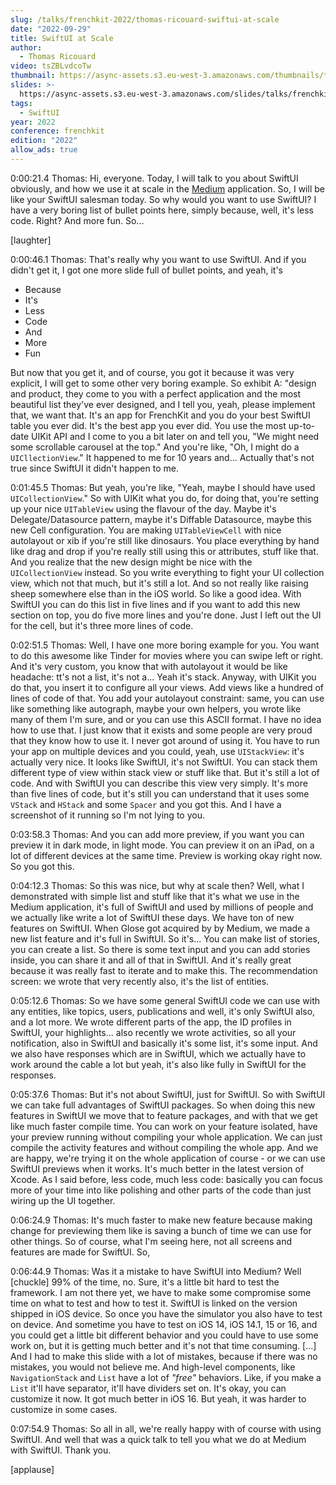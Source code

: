 ```yaml
---
slug: /talks/frenchkit-2022/thomas-ricouard-swiftui-at-scale
date: "2022-09-29"
title: SwiftUI at Scale
author:
  - Thomas Ricouard
video: tsZBLvdcoTw
thumbnail: https://async-assets.s3.eu-west-3.amazonaws.com/thumbnails/tsZBLvdcoTw.jpg
slides: >-
  https://async-assets.s3.eu-west-3.amazonaws.com/slides/talks/frenchkit-2022/thomas-ricouard-swiftui-at-scale/slides.pdf
tags:
  - SwiftUI
year: 2022
conference: frenchkit
edition: "2022"
allow_ads: true
---
```


0:00:21.4 Thomas: Hi, everyone. Today, I will talk to you about SwiftUI obviously, and how we use it at scale in the [Medium](https://medium.com) application. So, I will be like your SwiftUI salesman today. So why would you want to use SwiftUI? I have a very boring list of bullet points here, simply because, well, it's less code. Right? And more fun. So...

[laughter]

0:00:46.1 Thomas: That's really why you want to use SwiftUI. And if you didn't get it, I got one more slide full of bullet points, and yeah, it's

- Because
- It's
- Less
- Code
- And
- More
- Fun

But now that you get it, and of course, you got it because it was very explicit, I will get to some other very boring example. So exhibit A: "design and product, they come to you with a perfect application and the most beautiful list they've ever designed, and I tell you, yeah, please implement that, we want that. It's an app for FrenchKit and you do your best SwiftUI table you ever did. It's the best app you ever did. You use the most up-to-date UIKit API and I come to you a bit later on and tell you, "We might need some scrollable carousel at the top." And you're like, "Oh, I might do a `UICllectionView`." It happened to me for 10 years and... Actually that's not true since SwiftUI it didn't happen to me.

0:01:45.5 Thomas: But yeah, you're like, "Yeah, maybe I should have used `UICollectionView`." So with UIKit what you do, for doing that, you're setting up your nice `UITableView` using the flavour of the day. Maybe it's Delegate/Datasource pattern, maybe it's Diffable Datasource, maybe this new Cell configuration. You are making `UITableViewCell` with nice autolayout or xib if you're still like dinosaurs. You place everything by hand like drag and drop if you're really still using this or attributes, stuff like that. And you realize that the new design might be nice with the `UICollectionView` instead. So you write everything to fight your UI collection view, which not that much, but it's still a lot. And so not really like raising sheep somewhere else than in the iOS world. So like a good idea. With SwiftUI you can do this list in five lines and if you want to add this new section on top, you do five more lines and you're done. Just I left out the UI for the cell, but it's three more lines of code.

0:02:51.5 Thomas: Well, I have one more boring example for you. You want to do this awesome like Tinder for movies where you can swipe left or right. And it's very custom, you know that with autolayout it would be like headache: tt's not a list, it's not a... Yeah it's stack. Anyway, with UIKit you do that, you insert it to configure all your views. Add views like a hundred of lines of code of that. You add your autolayout constraint: same, you can use like something like autograph, maybe your own helpers, you wrote like many of them I'm sure, and or you can use this ASCII format. I have no idea how to use that. I just know that it exists and some people are very proud that they know how to use it. I never got around of using it. You have to run your app on multiple devices and you could, yeah, use `UIStackView`: it's actually very nice. It looks like SwiftUI, it's not SwiftUI. You can stack them different type of view within stack view or stuff like that. But it's still a lot of code. And with SwiftUI you can describe this view very simply. It's more than five lines of code, but it's still you can understand that it uses some `VStack` and `HStack` and some `Spacer` and you got this. And I have a screenshot of it running so I'm not lying to you.

0:03:58.3 Thomas: And you can add more preview, if you want you can preview it in dark mode, in light mode. You can preview it on an iPad, on a lot of different devices at the same time. Preview is working okay right now. So you got this.

0:04:12.3 Thomas: So this was nice, but why at scale then? Well, what I demonstrated with simple list and stuff like that it's what we use in the Medium application, it's full of SwiftUI and used by millions of people and we actually like write a lot of SwiftUI these days. We have ton of new features on SwiftUI. When Glose got acquired by by Medium, we made a new list feature and it's full in SwiftUI. So it's... You can make list of stories, you can create a list. So there is some text input and you can add stories inside, you can share it and all of that in SwiftUI. And it's really great because it was really fast to iterate and to make this. The recommendation screen: we wrote that very recently also, it's the list of entities.

0:05:12.6 Thomas: So we have some general SwiftUI code we can use with any entities, like topics, users, publications and well, it's only SwiftUI also, and a lot more. We wrote different parts of the app, the ID profiles in SwiftUI, your highlights... also recently we wrote activities, so all your notification, also in SwiftUI and basically it's some list, it's some input. And we also have responses which are in SwiftUI, which we actually have to work around the cable a lot but yeah, it's also like fully in SwiftUI for the responses.

0:05:37.6 Thomas: But it's not about SwiftUI, just for SwiftUI. So with SwiftUI we can take full advantages of SwiftUI packages. So when doing this new features in SwiftUI we move that to feature packages, and with that we get like much faster compile time. You can work on your feature isolated, have your preview running without compiling your whole application. We can just compile the activity features and without compiling the whole app. And we are happy, we're trying it on the whole application of course - or we can use SwiftUI previews when it works. It's much better in the latest version of Xcode. As I said before, less code, much less code: basically you can focus more of your time into like polishing and other parts of the code than just wiring up the UI together.

0:06:24.9 Thomas: It's much faster to make new feature because making change for previewing them like is saving a bunch of time we can use for other things. So of course, what I'm seeing here, not all screens and features are made for SwiftUI. So,

0:06:44.9 Thomas: Was it a mistake to have SwiftUI into Medium? Well [chuckle] 99% of the time, no. Sure, it's a little bit hard to test the framework. I am not there yet, we have to make some compromise some time on what to test and how to test it. SwiftUI is linked on the version shipped in iOS device. So once you have the simulator you also have to test on device. And sometime you have to test on iOS 14, iOS 14.1, 15 or 16, and you could get a little bit different behavior and you could have to use some work on, but it is getting much better and it's not that time consuming. [...] And I had to make this slide with a lot of mistakes, because if there was no mistakes, you would not believe me. And high-level components, like `NavigationStack` and `List` have a lot of _"free"_ behaviors. Like, if you make a `List` it'll have separator, it'll have dividers set on. It's okay, you can customize it now. It got much better in iOS 16. But yeah, it was harder to customize in some cases.

0:07:54.9 Thomas: So all in all, we're really happy with of course with using SwiftUI. And well that was a quick talk to tell you what we do at Medium with SwiftUI. Thank you.

[applause]
